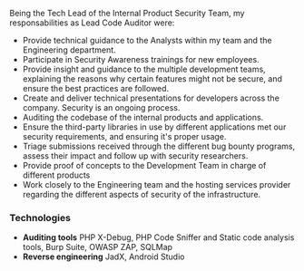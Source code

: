 Being the Tech Lead of the Internal Product Security Team, my responsabilities as Lead Code Auditor were:

- Provide technical guidance to the Analysts within my team and the Engineering department.
- Participate in Security Awareness trainings for new employees.
- Provide insight and guidance to the multiple development teams, explaining the reasons why certain features might not be secure, and ensure the best practices are followed.
- Create and deliver technical presentations for developers across the company. Security is an ongoing process.
- Auditing the codebase of the internal products and applications.
- Ensure the third-party libraries in use by different applications  met our security requirements, and ensuring it's proper usage.
- Triage submissions received through the different bug bounty programs, assess their impact and follow up with security researchers.
- Provide proof of concepts to the Development Team in charge of different products
- Work closely to the Engineering team and the hosting services provider regarding the different aspects of security of the infrastructure.


### Technologies
- **Auditing tools** PHP X-Debug, PHP Code Sniffer and Static code analysis tools, Burp Suite, OWASP ZAP, SQLMap
- **Reverse engineering** JadX, Android Studio